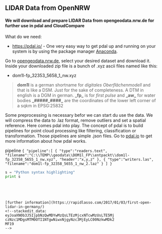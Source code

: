 ## LIDAR Data from OpenNRW

#### We will download and prepare LIDAR Data from opengeodata.nrw.de for further use in pdal and CloudCompare

What do we need:
- https://pdal.io/ - One very easy way to get pdal up and running on your system is by using the package manager [Anaconda](https://www.anaconda.com/).

Go to [opengeodata.nrw.de](https://www.opengeodata.nrw.de/produkte/geobasis/dom/dom1l/), select your desired dataset and download it. Inside  your downloaded zip file is a bunch of .xyz ascii files named like this:
- dom1l-fp_32353_5658_1_nw.xyz

> __dom1l__ is a german shortname for  _digitales Oberflächenmodell_ and that is like a DSM. Just for the sake of completeness. A DTM in english is a DGM in german.
__\_fp\___ is for _first pulse_ and __\_aw\___ for  water bodies
__\_#####_####\___ are the coordinates of the lower left corner of a sqkm in EPSG:25832

Some preprocessing is necessary befor we can start du use the data. We will compress the data to .laz format, remove outliers and set a spatial reference. Here comes pdal into play. The concept of pdal is to build pipelines for point cloud processing like filtering, classification or transformation. Those pipelines are simple .json files. Go to [pdal.io](https://pdal.io/) to get more information about how pdal works.

pipeline
``
{
    "pipeline":[
        {
            "type":"readers.text",
            "filename":"C:\\TEMP\\geodata\\DOM1l_FP\\entpackt\\dom1l-fp_32358_5655_1_nw.xyz",
            "header":"x,y,z"
        },
        {
            "type":"writers.las",
            "filename":"dom1l-fp_32358_5655_1_nw_2.laz"
        }
    ]
}
``

```python
s = "Python syntax highlighting"
print s
```
```




[further information](https://rapidlasso.com/2017/01/03/first-open-lidar-in-germany/)
<!--stackedit_data:
eyJoaXN0b3J5IjpbNzQwMDYwMzQsLTEzMjcxNTcwMzUsLTE5Mj
czNzc1MDgsMTM0OTI1NTgwNiwxNjgyNzc3MjEyLC00NzkwMDk2
MF19
-->